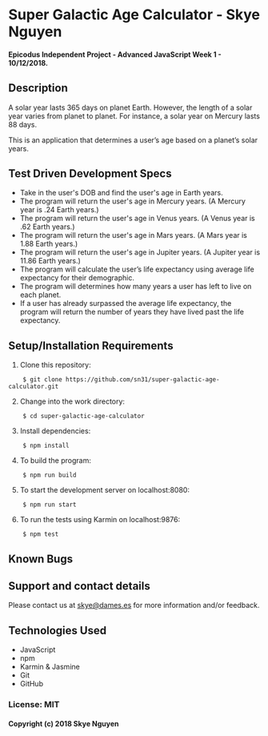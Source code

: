 # Super Galactic Age Calculator - Skye Nguyen

#### Epicodus Independent Project - Advanced JavaScript Week 1 - 10/12/2018.

## Description

A solar year lasts 365 days on planet Earth. However, the length of a solar year varies from planet to planet. For instance, a solar year on Mercury lasts 88 days.

This is an application that determines a user’s age based on a planet’s solar years.

## Test Driven Development Specs

* Take in the user's DOB and find the user's age in Earth years.
* The program will return the user's age in Mercury years. (A Mercury year is .24 Earth years.)
* The program will return the user's age in Venus years. (A Venus year is .62 Earth years.)
* The program will return the user's age in Mars years. (A Mars year is 1.88 Earth years.)
* The program will return the user's age in Jupiter years. (A Jupiter year is 11.86 Earth years.)
* The program will calculate the user’s life expectancy using average life expectancy for their demographic.
* The program will determines how many years a user has left to live on each planet.
* If a user has already surpassed the average life expectancy, the program will return the number of years they have lived past the life expectancy.

## Setup/Installation Requirements

1. Clone this repository:

```
    $ git clone https://github.com/sn31/super-galactic-age-calculator.git
```

2. Change into the work directory:

```
    $ cd super-galactic-age-calculator
```

3. Install dependencies:

```
    $ npm install
```

4. To build the program:

```
    $ npm run build
```

5. To start the development server on localhost:8080:

```
    $ npm run start
```

6. To run the tests using Karmin on localhost:9876:

```
    $ npm test
```

## Known Bugs

## Support and contact details

Please contact us at skye@dames.es for more information and/or feedback.

## Technologies Used

- JavaScript
- npm
- Karmin & Jasmine
- Git
- GitHub

### License: MIT

#### Copyright (c) 2018 Skye Nguyen
